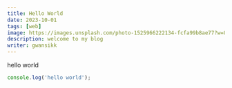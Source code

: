 ```yaml
---
title: Hello World
date: 2023-10-01
tags: [web]
image: https://images.unsplash.com/photo-1525966222134-fcfa99b8ae77?w=800&auto=format&fit=crop&q=60&ixlib=rb-4.0.3&ixid=M3wxMjA3fDB8MHxzZWFyY2h8MzZ8fGZsYXNofGVufDB8fDB8fHww
description: welcome to my blog
writer: gwansikk
---
```


hello world

```js
console.log('hello world');
```
